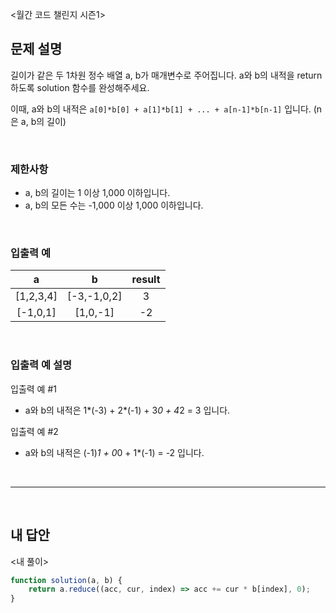 <월간 코드 챌린지 시즌1>

## 문제 설명
길이가 같은 두 1차원 정수 배열 a, b가 매개변수로 주어집니다. a와 b의 내적을 return 하도록 solution 함수를 완성해주세요.

이때, a와 b의 내적은 `a[0]*b[0] + a[1]*b[1] + ... + a[n-1]*b[n-1]` 입니다. (n은 a, b의 길이)

<br>

### 제한사항
* a, b의 길이는 1 이상 1,000 이하입니다.
* a, b의 모든 수는 -1,000 이상 1,000 이하입니다.

<br>

### 입출력 예
|a|b|result|
|:---:|:---:|:---:|
|[1,2,3,4]|[-3,-1,0,2]|3|
|[-1,0,1]|[1,0,-1]|-2|

<br>

### 입출력 예 설명
입출력 예 #1   
* a와 b의 내적은 1*(-3) + 2*(-1) + 3*0 + 4*2 = 3 입니다.

입출력 예 #2   
* a와 b의 내적은 (-1)*1 + 0*0 + 1*(-1) = -2 입니다.

<br>


---

<br>

## 내 답안
<내 풀이>
```JavaScript
function solution(a, b) {
    return a.reduce((acc, cur, index) => acc += cur * b[index], 0);
}
```
